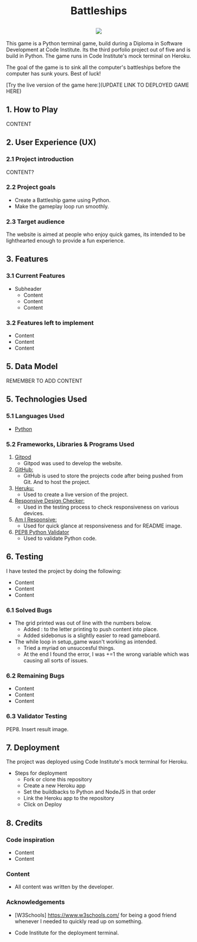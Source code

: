 <h1 align="center">Battleships</h1>

<h2 align="center"><img src="INSERT Am I Responsive Image"></h2>

This game is a Python terminal game, build during a Diploma in Software Development at Code Institute. Its the third porfolio project out of five and is build in Python.
The game runs in Code Institute's mock terminal on Heroku.

The goal of the game is to sink all the computer's battleships before the computer has sunk yours. Best of luck!

[Try the live version of the game here:](UPDATE LINK TO DEPLOYED GAME HERE)

## 1. How to Play
CONTENT

## 2. User Experience (UX)

### 2.1 Project introduction
CONTENT?

### 2.2 Project goals
- Create a Battleship game using Python.
- Make the gameplay loop run smoothly.

### 2.3 Target audience
The website is aimed at people who enjoy quick games, its intended to be lighthearted enough to provide a fun experience.


## 3. Features
### 3.1 Current Features
*   Subheader   
    - Content
    - Content
    - Content
    
### 3.2 Features left to implement 
- Content
- Content
- Content

## 5. Data Model
REMEMBER TO ADD CONTENT

## 5. Technologies Used

### 5.1 Languages Used

-   [Python](https://en.wikipedia.org/wiki/Python_(programming_language))

### 5.2 Frameworks, Libraries & Programs Used

1. [Gitpod](https://gitpod.io/)
    - Gitpod was used to develop the website.
1. [GitHub:](https://github.com/)
    - GitHub is used to store the projects code after being pushed from Git. And to host the project.
1. [Heruku:](https://www.heroku.com/)
    - Used to create a live version of the project.
1. [Responsive Design Checker:](https://www.responsivedesignchecker.com/)
    - Used in the testing process to check responsiveness on various devices.
1. [Am I Responsive:](http://ami.responsivedesign.is/)
    - Used for quick glance at responsiveness and for README image.
1. [PEP8 Python Validator](https://pep8online.com/)
    - Used to validate Python code.

## 6. Testing
I have tested the project by doing the following:
- Content
- Content
- Content

### 6.1 Solved Bugs
- The grid printed was out of line with the numbers below.
    - Added : to the letter printing to push content into place.
    - Added sidebonus is a slightly easier to read gameboard.
- The while loop in setup_game wasn't working as intended.
    - Tried a myriad on unsuccesful things.
    - At the end I found the error, I was +=1 the wrong variable which was causing all sorts of issues.

### 6.2 Remaining Bugs
- Content
- Content
- Content

### 6.3 Validator Testing
PEP8.
Insert result image.

## 7. Deployment
The project was deployed using Code Institute's mock terminal for Heroku.

*   Steps for deployment   
    - Fork or clone this repository
    - Create a new Heroku app
    - Set the buildbacks to Python and NodeJS in that order
    - Link the Heroku app to the repository
    - Click on Deploy


## 8. Credits

### Code inspiration
- Content
- Content

### Content

-   All content was written by the developer.


### Acknowledgements

- [W3Schools] https://www.w3schools.com/ for being a good friend whenever I needed to quickly read up on something.

- Code Institute for the deployment terminal.